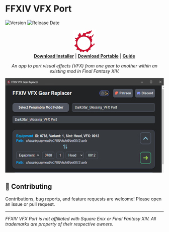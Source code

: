 <p align="center">
    <h1>FFXIV VFX Port  </h1>
	<img src="https://img.shields.io/github/v/release/ShinoMythmaker/FFXIV-VFX-Port?label=version" alt="Version"/>
	<img src="https://img.shields.io/github/release-date/ShinoMythmaker/FFXIV-VFX-Port" alt="Release Date"/>
</p>

<div align="center">
	<img src="icon.png" alt="App Icon" width="72" height="72" />
	<br/>
	<a href="https://github.com/ShinoMythmaker/FFXIV-VFX-Port/releases/latest/download/win_installer.exe"><b>Download Installer</b></a> |
	<a href="https://github.com/ShinoMythmaker/FFXIV-VFX-Port/releases/latest/download/win_portable.exe"><b>Download Portable</b></a> |
	<a href="#guide"><b>Guide</b></a>
	<br/>
</div>

<p align="center">
<i>An app to port visual effects (VFX) from one gear to another within an existing mod in Final Fantasy XIV.</i>
</p>




<div align="center">
	<img src="sample.png" alt="Sample" height="300px" width="auto"/>
</div>

## 🤝 Contributing
Contributions, bug reports, and feature requests are welcome! Please open an issue or pull request.

---

*FFXIV VFX Port is not affiliated with Square Enix or Final Fantasy XIV. All trademarks are property of their respective owners.*
